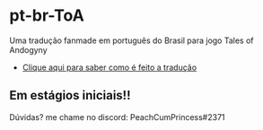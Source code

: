 # pt-br-ToA
 Uma tradução fanmade em português do Brasil para  jogo Tales of Andogyny
 <ul>
   <li>
     <a href="https://peachQueen.github.io/ToA_pt-br/guia-tradu%C3%A7%C3%A3o.html">Clique aqui para saber como é feito a tradução</a>
   </li>
 </ul>
 
 ## Em estágios iniciais!!

 Dúvidas? me chame no discord: PeachCumPrincess#2371
